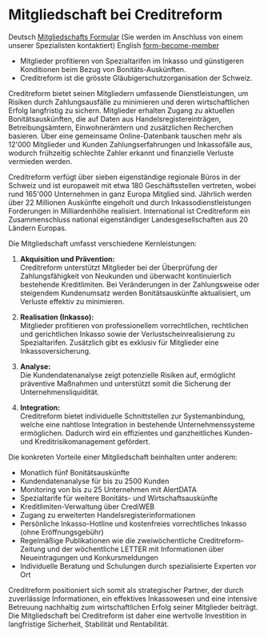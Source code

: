# Mitgliedschaft bei Creditreform
Deutsch [Mitgliedschafts Formular](https://www.creditreform.ch/mitgliedschaft/mitglied-werden/formular-mitglied-werden) (Sie werden im Anschluss von einem unserer Spezialisten kontaktiert)
English [form-become-member](https://www.creditreform.ch/en/membership/become-member/form-become-member)
- Mitglieder profitieren von Spezialtarifen im Inkasso und günstigeren Konditionen beim Bezug von Bonitäts-Auskünften.  
- Creditreform ist die grösste Gläubigerschutzorganisation der Schweiz.

Creditreform bietet seinen Mitgliedern umfassende Dienstleistungen, um Risiken durch Zahlungsausfälle zu minimieren und deren wirtschaftlichen Erfolg langfristig zu sichern. Mitglieder erhalten Zugang zu aktuellen Bonitätsauskünften, die auf Daten aus Handelsregistereinträgen, Betreibungsämtern, Einwohnerämtern und zusätzlichen Recherchen basieren. Über eine gemeinsame Online-Datenbank tauschen mehr als 12'000 Mitglieder und Kunden Zahlungserfahrungen und Inkassofälle aus, wodurch frühzeitig schlechte Zahler erkannt und finanzielle Verluste vermieden werden.

Creditreform verfügt über sieben eigenständige regionale Büros in der Schweiz und ist europaweit mit etwa 180 Geschäftsstellen vertreten, wobei rund 165'000 Unternehmen in ganz Europa Mitglied sind. Jährlich werden über 22 Millionen Auskünfte eingeholt und durch Inkassodienstleistungen Forderungen in Milliardenhöhe realisiert. International ist Creditreform ein Zusammenschluss national eigenständiger Landesgesellschaften aus 20 Ländern Europas.

Die Mitgliedschaft umfasst verschiedene Kernleistungen:

1. **Akquisition und Prävention:**  
   Creditreform unterstützt Mitglieder bei der Überprüfung der Zahlungsfähigkeit von Neukunden und überwacht kontinuierlich bestehende Kreditlimiten. Bei Veränderungen in der Zahlungsweise oder steigendem Kundenumsatz werden Bonitätsauskünfte aktualisiert, um Verluste effektiv zu minimieren.

2. **Realisation (Inkasso):**  
   Mitglieder profitieren von professionellem vorrechtlichen, rechtlichen und gerichtlichen Inkasso sowie der Verlustscheinrealisierung zu Spezialtarifen. Zusätzlich gibt es exklusiv für Mitglieder eine Inkassoversicherung.

3. **Analyse:**  
   Die Kundendatenanalyse zeigt potenzielle Risiken auf, ermöglicht präventive Maßnahmen und unterstützt somit die Sicherung der Unternehmensliquidität.

4. **Integration:**  
   Creditreform bietet individuelle Schnittstellen zur Systemanbindung, welche eine nahtlose Integration in bestehende Unternehmenssysteme ermöglichen. Dadurch wird ein effizientes und ganzheitliches Kunden- und Kreditrisikomanagement gefördert.

Die konkreten Vorteile einer Mitgliedschaft beinhalten unter anderem:

- Monatlich fünf Bonitätsauskünfte
- Kundendatenanalyse für bis zu 2500 Kunden
- Monitoring von bis zu 25 Unternehmen mit AlertDATA
- Spezialtarife für weitere Bonitäts- und Wirtschaftsauskünfte
- Kreditlimiten-Verwaltung über CrediWEB
- Zugang zu erweiterten Handelsregisterinformationen
- Persönliche Inkasso-Hotline und kostenfreies vorrechtliches Inkasso (ohne Eröffnungsgebühr)
- Regelmäßige Publikationen wie die zweiwöchentliche Creditreform-Zeitung und der wöchentliche LETTER mit Informationen über Neueintragungen und Konkursmeldungen
- Individuelle Beratung und Schulungen durch spezialisierte Experten vor Ort

Creditreform positioniert sich somit als strategischer Partner, der durch zuverlässige Informationen, ein effektives Inkassowesen und eine intensive Betreuung nachhaltig zum wirtschaftlichen Erfolg seiner Mitglieder beiträgt. Die Mitgliedschaft bei Creditreform ist daher eine wertvolle Investition in langfristige Sicherheit, Stabilität und Rentabilität.